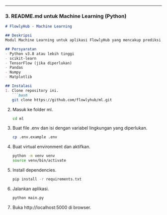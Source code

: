 
---

### 3. **README.md untuk Machine Learning (Python)**

```markdown
# FlowlyHub - Machine Learning

## Deskripsi
Modul Machine Learning untuk aplikasi FlowlyHub yang mencakup prediksi penjualan, stok, dan rekomendasi produk.

## Persyaratan
- Python v3.8 atau lebih tinggi
- scikit-learn
- TensorFlow (jika diperlukan)
- Pandas
- Numpy
- Matplotlib

## Instalasi
1. Clone repository ini.
   ```bash
   git clone https://github.com/flowlyhub/ml.git
   ```
2. Masuk ke folder ml.
   ```bash
   cd ml
   ```
3. Buat file .env dan isi dengan variabel lingkungan yang diperlukan.
   ```bash
   cp .env.example .env
   ```
4. Buat virtual environment dan aktifkan.
   ```bash
   python -m venv venv
   source venv/bin/activate
   ```
5. Install dependencies.
   ```bash
   pip install -r requirements.txt
   ```
6. Jalankan aplikasi.
   ```bash
   python main.py
   ```
7. Buka http://localhost:5000 di browser.
```
